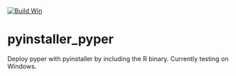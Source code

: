 [![Build Win](https://img.shields.io/appveyor/ci/paulmueller/pyinstaller-pyper/master.svg?label=build_win)](https://ci.appveyor.com/project/paulmueller/pyinstaller-pyper)

# pyinstaller_pyper
Deploy pyper with pyinstaller by including the R binary. Currently testing on Windows.

